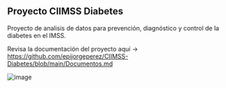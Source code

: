 ## Proyecto CIIMSS Diabetes
Proyecto de analisis de datos para prevención, diagnóstico y control de la diabetes en el IMSS.

Revisa la documentación del proyecto aquí -> https://github.com/epijorgeperez/CIIMSS-Diabetes/blob/main/Documentos.md

![image](https://github.com/epijorgeperez/CIIMSS-Diabetes/assets/69016243/1e7423ab-381c-4459-9251-6277045d8701)



